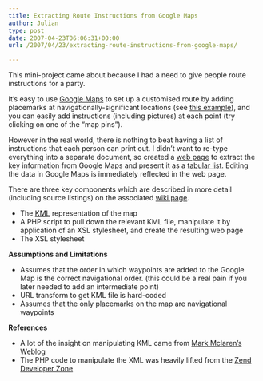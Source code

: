 ```yaml
---
title: Extracting Route Instructions from Google Maps
author: Julian
type: post
date: 2007-04-23T06:06:31+00:00
url: /2007/04/23/extracting-route-instructions-from-google-maps/

---
```

This mini-project came about because I had a need to give people route instructions for a party.

It&#8217;s easy to use [Google Maps][1] to set up a customised route by adding placemarks at navigationally-significant locations (see [this example][2]), and you can easily add instructions (including pictures) at each point (try clicking on one of the &#8220;map pins&#8221;).

However in the real world, there is nothing to beat having a list of instructions that each person can print out. I didn&#8217;t want to re-type everything into a separate document, so created a [web page][3] to extract the key information from Google Maps and present it as a [tabular list][3]. Editing the data in Google Maps is immediately reflected in the web page.

There are three key components which are described in more detail (including source listings) on the associated [wiki page][4].

  * The [KML][5] representation of the map
  * A PHP script to pull down the relevant KML file, manipulate it by application of an XSL stylesheet, and create the resulting web page
  * The XSL stylesheet

**Assumptions and Limitations**

  * Assumes that the order in which waypoints are added to the Google Map is the correct navigational order. (this could be a real pain if you later needed to add an intermediate point)
  * URL transform to get KML file is hard-coded
  * Assumes that the only placemarks on the map are navigational waypoints

**References**

  * A lot of the insight on manipulating KML came from [Mark Mclaren&#8217;s Weblog][6]
  * The PHP code to manipulate the XML was heavily lifted from the [Zend Developer Zone][7]

 [1]: https://maps.google.com/ "Google Maps"
 [2]: https://maps.google.com/maps/ms?ie=UTF8&hl=en&z=16&om=1&msid=114870744536353390965.00000111ea7e65a3111ef&msa=0 "Example Google Map"
 [3]: https://www.synesthesia.co.uk/data/sp2tm.php "Example output page"
 [4]: https://www.synesthesia.co.uk/blog/wiki/Extracting+Route+Instructions+from+Google+Map
 [5]: https://earth.google.com/kml/kml_tags_21.html "KML reference"
 [6]: https://cse-mjmcl.cse.bris.ac.uk/blog/2005/07/26/1122414882406.html "Mark McClaren's Weblog"
 [7]: https://devzone.zend.com/node/view/id/1302 "Zend Developer Zone"